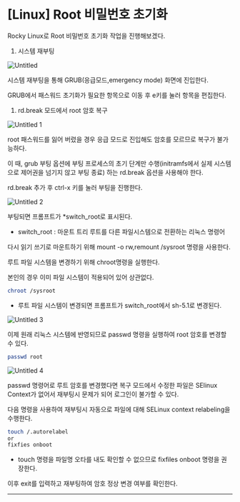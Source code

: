# [Linux] Root 비밀번호 초기화

Rocky Linux로 Root 비밀번호 초기화 작업을 진행해보겠다.

1. 시스템 재부팅

![Untitled](https://user-images.githubusercontent.com/84123877/210200925-d326d5b8-b501-4678-a6de-c31a553a31b5.png)

시스템 재부팅을 통해 GRUB(응급모드,emergency mode) 화면에 진입한다.

GRUB에서 패스워드 초기화가 필요한 항목으로 이동 후 e키를 눌러 항목을 편집한다.

1. rd.break 모드에서 root 암호 복구

![Untitled 1](https://user-images.githubusercontent.com/84123877/210200918-5f46599a-cd2f-4a29-b1aa-c3e01cd1e6bd.png)

root 패스워드를 잃어 버렸을 경우 응급 모드로 진입해도 암호를 모르므로 복구가 불가능하다.

이 때, grub 부팅 옵션에 부팅 프로세스의 초기 단계만 수행(initramfs에서 실제 시스템으로 제어권을 넘기지 않고 부팅 종료) 하는 rd.break 옵션을 사용해야 한다.

rd.break 추가 후 ctrl-x 키를 눌러 부팅을 진행한다.

![Untitled 2](https://user-images.githubusercontent.com/84123877/210200920-4636a5c2-8417-4ece-9b0e-1b45c119c25d.png)

부팅되면 프롬프트가 *switch_root로 표시된다.

* switch_root : 마운트 트리 루트를 다른 파일시스템으로 전환하는 리눅스 명령어

다시 읽기 쓰기로 마운트하기 위해 mount -o rw,remount /sysroot 명령을 사용한다.

루트 파일 시스템을 변경하기 위해 chroot명령을 실행한다.

본인의 경우 이미 파일 시스템이 적용되어 있어 상관없다.

```bash
chroot /sysroot
```

* 루트 파일 시스템이 변경되면 프롬프트가 switch_root에서 sh-5.1로 변경된다.

![Untitled 3](https://user-images.githubusercontent.com/84123877/210200922-22118045-a16f-4a14-907c-b488d578d4a9.png)

이제 원래 리눅스 시스템에 반영되므로 passwd 명령을 실행하여 root 암호를 변경할 수 있다.

```bash
passwd root
```

![Untitled 4](https://user-images.githubusercontent.com/84123877/210200924-22081f71-8795-4b11-8e56-9b9e797d9893.png)

passwd 명령어로 루트 암호를 변경했다면 복구 모드에서 수정한 파일은 SElinux Context가 없어서 재부팅시 문제가 되어 로그인이 불가할 수 있다.

다음 명령을 사용하여 재부팅시 자동으로 파일에 대해 SELinux context relabeling을 수행한다.

```bash
touch /.autorelabel
or
fixfies onboot
```

- touch 명령을 파일명 오타를 내도 확인할 수 없으므로 fixfiles onboot 명령을 권장한다.

이후 exit를 입력하고 재부팅하여 암호 정상 변경 여부를 확인한다.

---
